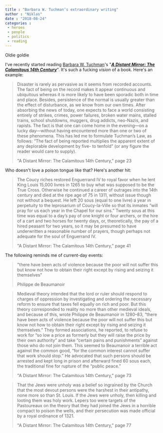```yaml
---
title : "Barbara W. Tuchman’s extraordinary writing"
author : "Niklas"
date : "2018-08-24"
categories : 
 - heroes
 - people
 - politics
 - reading
---
```


Oldie goldie

I've recently started reading [Barbara W. Tuchman](https://en.wikipedia.org/wiki/Barbara_W._Tuchman)'s "**[_A Distant Mirror: The Calamitous 14th Century_](https://en.wikipedia.org/wiki/A_Distant_Mirror)**". It's such a fucking _vision_ of a book. Here's an example:

> Disaster is rarely as pervasive as it seems from recorded accounts. The fact of being on the record makes it appear continuous and ubiquitous whereas it is more likely to have been sporadic both in time and place. Besides, persistence of the normal is usually greater than the effect of disturbance, as we know from our own times. After absorbing the news of today, one expects to face a world consisting entirely of strikes, crimes, power failures, broken water mains, stalled trains, school shutdowns, muggers, drug addicts, neo-Nazis, and rapists. The fact is that one can come home in the evening—on a lucky day—without having encountered more than one or two of these phenomena. This has led me to formulate Tuchman’s Law, as follows: “The fact of being reported multiplies the apparent extent of any deplorable development by five- to tenfold” (or any figure the reader would care to supply).
> 
> "A Distant Mirror: The Calamitous 14th Century," page 23

Who doesn't love a poison tongue like that? Here's another hit:

> The Coucy riches restored Enguerrand IV to royal favor when he lent King Louis 15,000 livres in 1265 to buy what was supposed to be the True Cross. Otherwise he continued a career of outrages into the 14th century and died at the ripe age of 75 in 1311, without issue though not without a bequest. He left 20 sous (equal to one livre) a year in perpetuity to the leprosarium of Coucy-la-Ville so that its inmates “will pray for us each year in the Chapel for our sins.” Twenty sous at this time was equal to a day’s pay of one knight or four archers, or the hire of a cart and two horses for twenty days, or, theoretically, the pay of a hired peasant for two years, so it may be presumed to have underwritten a reasonable number of prayers, though perhaps not adequate for the soul of Enguerrand IV.
> 
> "A Distant Mirror: The Calamitous 14th Century," page 41

The following reminds me of current-day events:

> "there have been acts of violence because the poor will not suffer this but know not how to obtain their right except by rising and seizing it themselves"
> 
> Philippe de Beaumanoir

> Medieval theory intended that the lord or ruler should respond to charges of oppression by investigating and ordering the necessary reform to ensure that taxes fell equally on rich and poor. But this theory corresponded to reality no more than other medieval ideals, and because of this, wrote Philippe de Beaumanoir in 1280–83, “there have been acts of violence because the poor will not suffer this but know not how to obtain their right except by rising and seizing it themselves.” They formed associations, he reported, to refuse to work for “so low a price as formerly but they will raise the price by their own authority” and take “certain pains and punishments” against those who do not join them. This seemed to Beaumanoir a terrible act against the common good, “for the common interest cannot suffer that work should stop.” He advocated that such persons should be arrested and kept long in prison and afterward fined 60 sous each, the traditional fine for rupture of the “public peace.”
> 
> "A Distant Mirror: The Calamitous 14th Century," page 73

> That the Jews were unholy was a belief so ingrained by the Church that the most devout persons were the harshest in their antipathy, none more so than St. Louis. If the Jews were unholy, then killing and looting them was holy work. Lepers too were targets of the Pastoureaux on the theory that they had joined the Jews in a horrible compact to poison the wells, and their persecution was made official by a royal ordinance of 1321.
> 
> "A Distant Mirror: The Calamitous 14th Century," page 77
